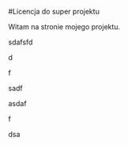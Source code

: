 #Licencja do super projektu

Witam na stronie mojego projektu.





sdafsfd

d

f

sadf

asdaf



f

dsa
